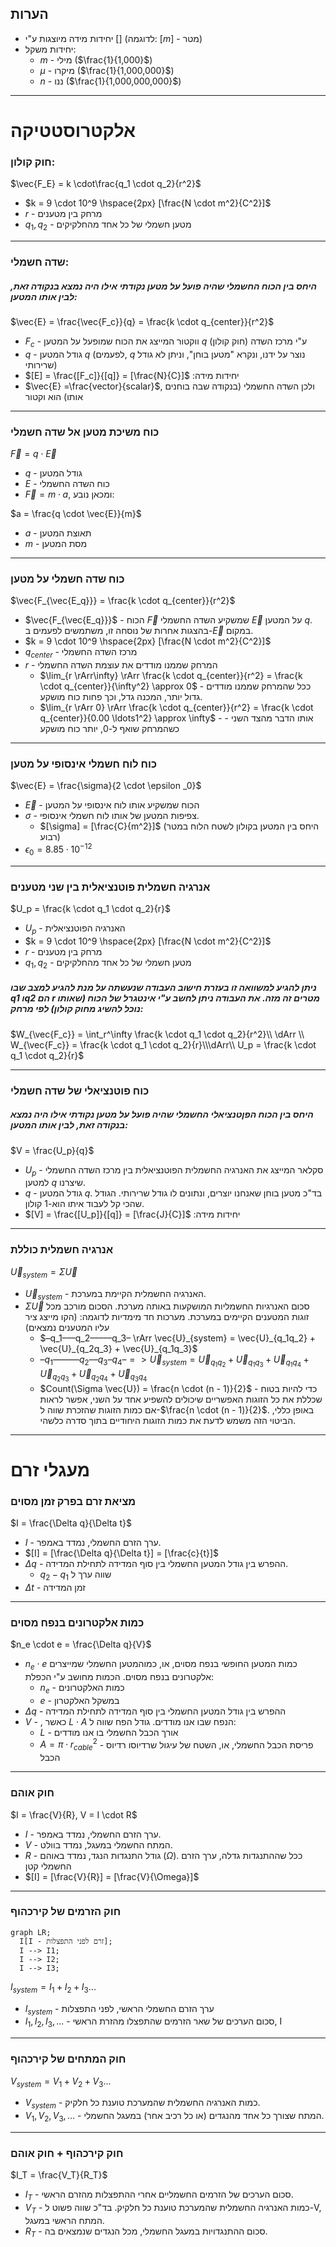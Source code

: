 ## הערות

 - יחידות מידה מיוצגות ע"י $[]$ (לדוגמה: $[m]$ - מטר)
 - יחידות משקל:
   - $m$ - מילי ($\frac{1}{1,000}$)
   - $µ$ - מיקרו ($\frac{1}{1,000,000}$)
   - $n$ - ננו ($\frac{1}{1,000,000,000}$)

---
# אלקטרוסטטיקה

### חוק קולון:

$\vec{F_E} = k \cdot\frac{q_1 \cdot q_2}{r^2}$

 - $k = 9 \cdot 10^9 \hspace{2px} [\frac{N \cdot m^2}{C^2}]$
 - $r$ - מרחק בין מטענים
 - $q_1, q_2$ - מטען חשמלי של כל אחד מהחלקיקים
---

### שדה חשמלי:
##### היחס בין הכוח החשמלי שהיה פועל על מטען נקודתי אילו היה נמצא בנקודה זאת, לבין אותו המטען:
$\vec{E} = \frac{\vec{F_c}}{q} = \frac{k \cdot q_{center}}{r^2}$

 - $F_c$ - ווקטור המייצג את הכוח שמופעל על המטען $q$ ע"י מרכז השדה (חוק קולון)
 - $q$ - גודל המטען $q$ (לפעמים, $q$ נוצר על ידנו, ונקרא "מטען בוחן", וניתן לא גודל שרירותי)
 - $[E] = \frac{[F_c]}{[q]} = [\frac{N}{C}]$ :יחידות מידה
 - $\vec{E} =\frac{vector}{scalar}$, ולכן  השדה החשמלי (בנקודה שבה בוחנים אותו) הוא וקטור

---
### כוח משיכת מטען אל שדה חשמלי

$\vec{F} = q \cdot \vec{E}$

 - $q$ - גודל המטען
 - $E$ - כוח השדה החשמלי 
 - $\vec{F} = m\cdot a$, ומכאן נובע:

$a = \frac{q \cdot \vec{E}}{m}$

 - $a$ - תאוצת המטען
 - $m$ - מסת המטען
---

### כוח שדה חשמלי על מטען

$\vec{F_{\vec{E_q}}} = \frac{k \cdot q_{center}}{r^2}$

 - $\vec{F_{\vec{E_q}}}$ - הכוח $\vec{F}$ שמשקיע השדה החשמלי $\vec{E}$ על המטען $q$. בהצגות אחרות של נוסחה זו, משתמשים לפעמים ב-$\vec{E}$ במקום.
 - $k = 9 \cdot 10^9 \hspace{2px} [\frac{N \cdot m^2}{C^2}]$
 - $q_{center}$ - מרכז השדה החשמלי
 - $r$ - המרחק שממנו מודדים את עוצמת השדה החשמלי 
   - $\lim_{r \rArr\infty} \rArr \frac{k \cdot q_{center}}{r^2} = \frac{k \cdot q_{center}}{\infty^2} \approx 0$ - ככל שהמרחק שממנו מודדים גדול יותר, המכנה גדל, וכך פחות כוח מושקע.
   - $\lim_{r \rArr 0} \rArr \frac{k \cdot q_{center}}{r^2} = \frac{k \cdot q_{center}}{0.00 \ldots1^2} \approx \infty$ - אותו הדבר מהצד השני - כשהמרחק שואף ל-0, יותר כוח מושקע
---

### כוח לוח חשמלי אינסופי על מטען

$\vec{E} = \frac{\sigma}{2 \cdot \epsilon _0}$

 - $\vec{E}$ - הכוח שמשקיע אותו לוח אינסופי על המטען
 - $\sigma$ - צפיפות המטען של אותו לוח חשמלי אינסופי.
	- $[\sigma] = [\frac{C}{m^2}]$ (היחס בין המטען בקולון לשטח הלוח במטר רבוע)
 - $\epsilon _0 = 8.85 \cdot 10^{-12}$ 
---

### אנרגיה חשמלית פוטנציאלית בין שני מטענים

$U_p = \frac{k \cdot q_1 \cdot q_2}{r}$

 - $U_p$ - האנרגיה הפוטנציאלית
 - $k = 9 \cdot 10^9 \hspace{2px} [\frac{N \cdot m^2}{C^2}]$
 - $r$ - מרחק בין מטענים
 - $q_1, q_2$ - מטען חשמלי של כל אחד מהחלקיקים

##### ניתן להגיע למשוואה זו בעזרת חישוב העבודה שנעשתה על מנת להגיע למצב שבו $q1$ ו$q2$ הם $r$ מטרים זה מזה. את העבודה ניתן לחשב ע"י אינטגרל של הכוח (שאותו נוכל להשיג מחוק קולון) לפי מרחק:

$W_{\vec{F_c}} = \int_r^\infty \frac{k \cdot q_1 \cdot q_2}{r^2}\\ \dArr \\ W_{\vec{F_c}} = \frac{k \cdot q_1 \cdot q_2}{r}\\\dArr\\ U_p = \frac{k \cdot q_1 \cdot q_2}{r}$

---
### כוח פוטנציאלי של שדה חשמלי

##### היחס בין הכוח הפןטנציאלי החשמלי שהיה פועל על מטען נקודתי אילו היה נמצא בנקודה זאת, לבין אותו המטען:
$V = \frac{U_p}{q}$

 - $U_p$ - סקלאר המייצג את האנרגיה החשמלית הפוטנציאלית בין מרכז השדה החשמלי למטען $q$ שיצרנו.
 - $q$ - גודל המטען $q$. בד"כ מטען בוחן שאנחנו יוצרים, ונתונים לו גודל שרירותי. הגודל שהכי קל לעבוד איתו הוא-1 קולון.
 - $[V] = \frac{[U_p]}{[q]} = [\frac{J}{C}]$ :יחידות מידה
---

### אנרגיה חשמלית כוללת

$\vec{U}_{system} = \Sigma \vec{U}$

 - $\vec{U}_{system}$ - האנרגיה החשמלית הקיימת במערכת.
 - $\Sigma \vec{U}$ סכום האנרגיות החשמליות המושקעות באותה מערכת. הסכום מורכב מכל זוגות המטענים הקיימים במערכת. מערכות חד מימדיות לדוגמה: (הקו מייצג ציר עליו המטענים נמצאים)
   - $–q_1–––q_2–––––q_3– \rArr \vec{U}_{system} = \vec{U}_{q_1q_2} + \vec{U}_{q_2q_3} + \vec{U}_{q_1q_3}$
   - $–q_1––––––q_2––q_3–q_4– => \vec{U}_{system} = \vec{U}_{q_1q_2} + \vec{U}_{q_1q_3} + \vec{U}_{q_1q_4} + \vec{U}_{q_2q_3} + \vec{U}_{q_2q_4} + \vec{U}_{q_3q_4}$
   - $Count(\Sigma \vec{U}) = \frac{n \cdot (n - 1)}{2}$ - כדי להיות בטוח שכללת את כל הזוגות האפשריים שיכולים להשפיע אחד על השני, אפשר לראות אם כמות הזוגות שהזכרת שווה ל-$\frac{n \cdot (n - 1)}{2}$. באופן כללי, הביטוי הזה משמש לדעת את כמות הזוגות היחודיים בתוך סדרה כלשהי.
---

# מעגלי זרם


### מציאת זרם בפרק זמן מסוים

$I = \frac{\Delta q}{\Delta t}$

 - $I$ - ערך הזרם החשמלי, נמדד באמפר.
 - $[I] = [\frac{\Delta q}{\Delta t}] = [\frac{c}{t}]$
 - $\Delta q$ - ההפרש בין גודל המטען החשמלי בין סוף המדידה לתחילת המדידה.
   - $q_2 - q_1$ שווה ערך ל
 - $\Delta t$ - זמן המדידה
---

### כמות אלקטרונים בנפח מסוים

$n_e \cdot e = \frac{\Delta q}{V}$

 - $n_e \cdot e$ כמות המטען החופשי בנפח מסוים, או, כמוהמטען החשמלי שמייצרים אלקטרונים בנפח מסוים. הכמות מחושב ע"י הכפלת:
   - $n_e$ - כמות האלקטרונים
   - $e$ - במשקל האלקטרון
 - $\Delta q$ - ההפרש בין גודל המטען החשמלי בין סוף המדידה לתחילת המדידה
 - $V$ - , כאשר $L \cdot A$ הנפח שבו אנו מודדים. גודל הפח שווה ל:
   - $L$ - אורך הכבל החשמלי בו אנו מודדים
   - $A = \pi \cdot r_{cable}^2$ - פריסת הכבל החשמלי, או, השטח של עיגול שרדיוסו רדיוס הכבל
---

### חוק אוהם

$I = \frac{V}{R}, V = I \cdot R$

 - $I$ - ערך הזרם החשמלי, נמדד באמפר.
 - $V$ - המתח החשמלי במעגל, נמדד בוולט.
 - $R$ - גודל התנגדות הנגד, נמדד באוהם ($\Omega$). ככל שההתנגדות גדלה, ערך הזרם החשמלי קטן
 - $[I] = [\frac{V}{R}] = [\frac{V}{\Omega}]$
---

### חוק הזרמים של קירכהוף

```mermaid
graph LR;
  I[I - זרם לפני התפצלות];
  I --> I1;
  I --> I2;
  I --> I3;
```

$I_{system} = I_1 + I_2 + I_3...$

 - $I_{system}$ - ערך הזרם החשמלי הראשי, לפני התפצלות
 - $I_1, I_2, I_3, ...$ - סכום הערכים של שאר הזרמים שהתפצלו מהזרת הראשי, I
---

### חוק המתחים של קירכהוף

$V_{system} = V_1 + V_2 + V_3...$

 - $V_{system}$ - כמות האנרגיה החשמלית שהמערכת טוענת כל חלקיק.
 - $V_1, V_2, V_3, ...$ - המתח שצורך כל אחד מהנגדים (או כל רכיב אחר) במעגל החשמלי.
---

### חוק קירכהוף + חוק אוהם

$I_T = \frac{V_T}{R_T}$

 - $I_T$ - סכום הערכים של הזרמים החשמליים אחרי ההתפצלות מהזרם הראשי.
 - $V_T$ - כמות האנרגיה החשמלית שהמערכת טוענת כל חלקיק. בד"כ שווה פשוט ל-V, המתח הראשי במעגל.
 - $R_T$ - סכום ההתנגדויות במעגל החשמלי, מכל הנגדים שנמצאים בה.
